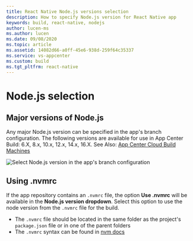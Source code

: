 ```yaml
---
title: React Native Node.js versions selection
description: How to specify Node.js version for React Native app
keywords: build, react-native, nodejs
author: lucen-ms
ms.author: lucen
ms.date: 09/08/2020
ms.topic: article
ms.assetid: 14082d66-a0ff-45e6-938d-259f64c35337
ms.service: vs-appcenter
ms.custom: build
ms.tgt_pltfrm: react-native
---
```


# Node.js selection

## Major versions of Node.js
Any major Node.js version can be specified in the app's branch configuration.
The following versions are available for use in App Center Build: 6.X, 8.x, 10.x, 12.x, 14.x, 16.X.
See Also: [App Center Cloud Build Machines](~/build/software.md)

![Select Node.js version in the app's branch configuration](~/build/react-native/images/node-select.png)

## Using .nvmrc
If the app repository contains an `.nvmrc` file, the option **Use .nvmrc** will be available in the **Node.js version dropdown**. Select this option to use the node version from the `.nvmrc` file for the build.

- The `.nvmrc` file should be located in the same folder as the project's `package.json` file or in one of the parent folders
- The `.nvmrc` syntax can be found in [nvm docs](https://github.com/nvm-sh/nvm#nvmrc)
